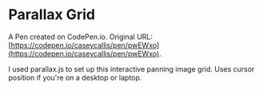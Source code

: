# Parallax Grid

A Pen created on CodePen.io. Original URL: [https://codepen.io/caseycallis/pen/pwEWxo](https://codepen.io/caseycallis/pen/pwEWxo).

I used parallax.js to set up this interactive panning image grid. Uses cursor position if you're on a desktop or laptop. 